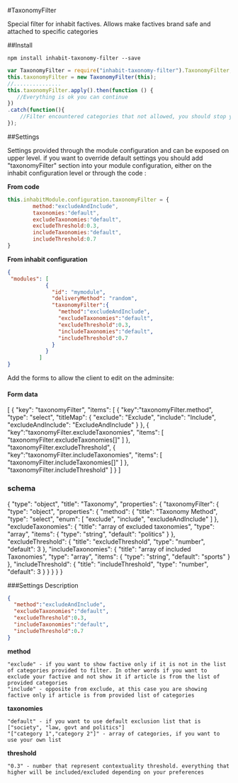#TaxonomyFilter

Special filter for inhabit factives. Allows make factives brand safe and attached to specific categories

##Install

````
npm install inhabit-taxonomy-filter --save
````

````javascript
var TaxonomyFilter = require("inhabit-taxonomy-filter").TaxonomyFilter;
this.taxonomyFilter = new TaxonomyFilter(this);
//...............
this.taxonomyFilter.apply().then(function () {
   //Everything is ok you can continue 
})
.catch(function(){
    //Filter encountered categories that not allowed, you should stop your logic sequence
});

````
##Settings

Settings provided through the module configuration and can be exposed on upper level. if you want to override default settings you should add "taxonomyFilter" section into your module configuration, either on the inhabit configuration level or through the code :

**From code**
````javascript
this.inhabitModule.configuration.taxonomyFilter = {
        method:"excludeAndInclude",
        taxonomies:"default",
        excludeTaxonomies:"default",
        excludeThreshold:0.3,
        includeTaxonomies:"default",
        includeThreshold:0.7
}
````
**From inhabit configuration**
````json
{
 "modules": [
            {
              "id": "mymodule",
              "deliveryMethod": "random",
              "taxonomyFilter":{
                "method":"excludeAndInclude",
                "excludeTaxonomies":"default",
                "excludeThreshold":0.3,
                "includeTaxonomies":"default",
                "includeThreshold":0.7
              }
            }
          ]
}
````

Add the forms to allow the client to edit on the adminsite:
#### Form data
[
  {
    "key": "taxonomyFilter",
    "items": [
      {
        "key":"taxonomyFilter.method",
        "type": "select",
        "titleMap": {
          "exclude": "Exclude",
          "include": "Include",
          "excludeAndInclude": "ExcludeAndInclude"
        }
      },
      {
        "key":"taxonomyFilter.excludeTaxonomies",
        "items": [
            "taxonomyFilter.excludeTaxonomies[]"
            ]
      },
      "taxonomyFilter.excludeThreshold",
      {
        "key":"taxonomyFilter.includeTaxonomies",
        "items": [
            "taxonomyFilter.includeTaxonomies[]"
            ]
      },
      "taxonomyFilter.includeThreshold"
    ]
  }
]

### schema
{
  "type": "object",
  "title": "Taxonomy",
  "properties": {
    "taxonomyFilter": {
      "type": "object",
      "properties": {
        "method": {
          "title": "Taxonomy Method",
          "type": "select",
		  "enum": [
			"exclude",
			"include",
			"excludeAndInclude"
		  ]
        },
        "excludeTaxonomies": {
          "title": "array of excluded taxonomies",
          "type": "array",
		  "items": {
			"type": "string",
			"default": "politics"
		  }
        },
        "excludeThreshold": {
          "title": "excludeThreshold",
          "type": "number",
		  "default": 3
        },
        "includeTaxonomies": {
          "title": "array of included Taxonomies",
          "type": "array",
		  "items": {
			"type": "string",
			"default": "sports"
		  }
        },
        "includeThreshold": {
          "title": "includeThreshold",
          "type": "number",
		  "default": 3
        }
      }
    }
  }
}


###Settings Description
````json
{
  "method":"excludeAndInclude",
  "excludeTaxonomies":"default",
  "excludeThreshold":0.3,
  "includeTaxonomies":"default",
  "includeThreshold":0.7
}
````

**method**

    "exclude" - if you want to show factive only if it is not in the list of categories provided to filter. In other words if you want to exclude your factive and not show it if article is from the list of provided categories
    "include" - opposite from exclude, at this case you are showing factive only if article is from provided list of categories
    
**taxonomies**

    "default" - if you want to use default exclusion list that is ["society", "law, govt and politics"]
    "["category 1","category 2"]" - array of categories, if you want to use your own list
    
**threshold**

    "0.3" - number that represent contextuality threshold. everything that higher will be included/excluded depending on your preferences 


    